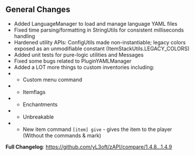## General Changes
- Added LanguageManager to load and manage language YAML files
- Fixed time parsing/formatting in StringUtils for consistent milliseconds handling
- Hardened utility APIs: ConfigUtils made non-instantiable; legacy colors exposed as an unmodifiable constant (ItemStackUtils.LEGACY_COLORS)
- Added unit tests for pure-logic utilities and Messages
- Fixed some bugs related to PluginYAMLManager
- Added a LOT more things to custom inventories including:
- - Custom menu command
- - Itemflags
- - Enchantments
- - Unbreakable
- - New item command `[item] give` - gives the item to the player (Without the commands & mark)

**Full Changelog**: https://github.com/yL3oft/zAPI/compare/1.4.8...1.4.9